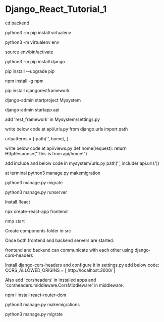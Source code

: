 # Django_React_Tutorial_1


cd backend

python3 -m pip install virtualenv

python3 -m virtualenv env

source env/bin/activate

python3 -m pip install django

pip install --upgrade pip

npm install -g npm

pip install djangorestframework

django-admin startproject Mysystem

django-admin startapp api

add 'rest_framework' in Mysystem/settings.py

write below code at api/urls.py
from django.urls import path

urlpatterns = [
    path('', home),
]

write below code at api/views.py
def home(request):
    return HttpResponse("This is from api/home!")

add include and below code in mysystem/urls.py
path('', include('api.urls'))

at terminal
python3 manage.py makemigration

python3 manage.py migrate

python3 manage.py runserver

Install React

npx create-react-app frontend

nmp start

Create components folder in src

Once both frontend and backend servers are started.

frontend and backend can communicate with each other using django-cors-headers

Install django-cors-headers and configure it in settings.py
add below code:
CORS_ALLOWED_ORIGINS = [
    http://localhost:3000/
]

Also add 'corsheaders' in Installed apps and 'corsheaders.middleware.CorsMiddleware' in middleware.

npm i install react-router-dom

python3 manage.py makemigrations

python3 manage.py migrate

